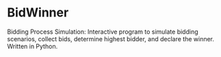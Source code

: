 # BidWinner
Bidding Process Simulation: Interactive program to simulate bidding scenarios, collect bids, determine highest bidder, and declare the winner. Written in Python.
